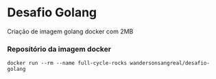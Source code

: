 # Desafio Golang
Criação de imagem golang docker com 2MB

### Reposítório da imagem docker

`docker run --rm --name full-cycle-rocks wandersonsangreal/desafio-golang`